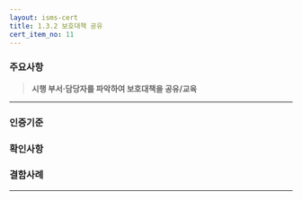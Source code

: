 ```yaml
---
layout: isms-cert
title: 1.3.2 보호대책 공유
cert_item_no: 11
---
```


### 주요사항  
> **시행 부서·담당자를 파악하여 보호대책을 공유/교육**

---  

### 인증기준


### 확인사항



### 결함사례



---


